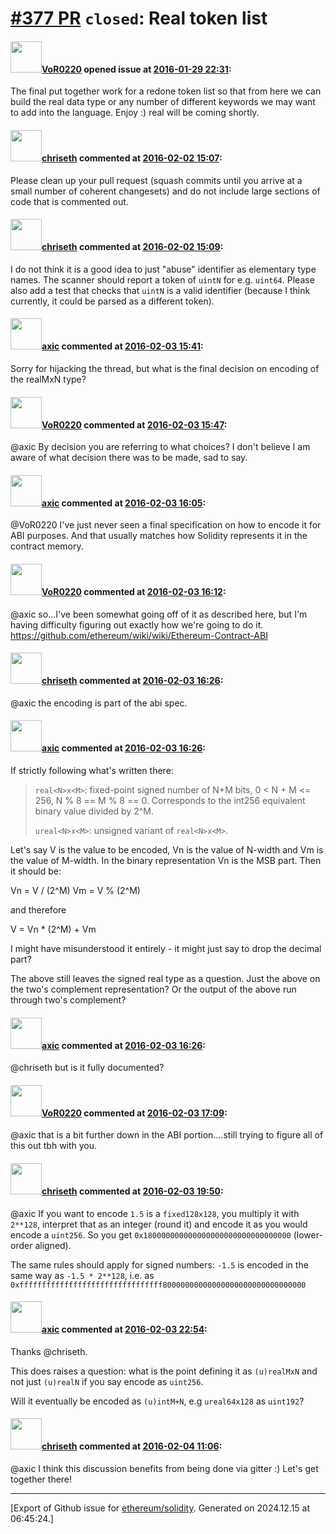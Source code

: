 # [\#377 PR](https://github.com/ethereum/solidity/pull/377) `closed`: Real token list

#### <img src="https://avatars.githubusercontent.com/u/7756785?u=2893ea91743ac89ee3846d1f5c7209720e834129&v=4" width="50">[VoR0220](https://github.com/VoR0220) opened issue at [2016-01-29 22:31](https://github.com/ethereum/solidity/pull/377):

The final put together work for a redone token list so that from here we can build the real data type or any number of different keywords we may want to add into the language. Enjoy :) real will be coming shortly. 


#### <img src="https://avatars.githubusercontent.com/u/9073706?v=4" width="50">[chriseth](https://github.com/chriseth) commented at [2016-02-02 15:07](https://github.com/ethereum/solidity/pull/377#issuecomment-178622955):

Please clean up your pull request (squash commits until you arrive at a small number of coherent changesets) and do not include large sections of code that is commented out.

#### <img src="https://avatars.githubusercontent.com/u/9073706?v=4" width="50">[chriseth](https://github.com/chriseth) commented at [2016-02-02 15:09](https://github.com/ethereum/solidity/pull/377#issuecomment-178623885):

I do not think it is a good idea to just "abuse" identifier as elementary type names. The scanner should report a token of `uintN` for e.g. `uint64`. Please also add a test that checks that `uintN` is a valid identifier (because I think currently, it could be parsed as a different token).

#### <img src="https://avatars.githubusercontent.com/u/20340?v=4" width="50">[axic](https://github.com/axic) commented at [2016-02-03 15:41](https://github.com/ethereum/solidity/pull/377#issuecomment-179299991):

Sorry for hijacking the thread, but what is the final decision on encoding of the realMxN type?

#### <img src="https://avatars.githubusercontent.com/u/7756785?u=2893ea91743ac89ee3846d1f5c7209720e834129&v=4" width="50">[VoR0220](https://github.com/VoR0220) commented at [2016-02-03 15:47](https://github.com/ethereum/solidity/pull/377#issuecomment-179302061):

@axic By decision you are referring to what choices? I don't believe I am aware of what decision there was to be made, sad to say.

#### <img src="https://avatars.githubusercontent.com/u/20340?v=4" width="50">[axic](https://github.com/axic) commented at [2016-02-03 16:05](https://github.com/ethereum/solidity/pull/377#issuecomment-179314733):

@VoR0220 I've just never seen a final specification on how to encode it for ABI purposes. And that usually matches how Solidity represents it in the contract memory.

#### <img src="https://avatars.githubusercontent.com/u/7756785?u=2893ea91743ac89ee3846d1f5c7209720e834129&v=4" width="50">[VoR0220](https://github.com/VoR0220) commented at [2016-02-03 16:12](https://github.com/ethereum/solidity/pull/377#issuecomment-179317825):

@axic so...I've been somewhat going off of it as described here, but I'm having difficulty figuring out exactly how we're going to do it. https://github.com/ethereum/wiki/wiki/Ethereum-Contract-ABI

#### <img src="https://avatars.githubusercontent.com/u/9073706?v=4" width="50">[chriseth](https://github.com/chriseth) commented at [2016-02-03 16:26](https://github.com/ethereum/solidity/pull/377#issuecomment-179323256):

@axic the encoding is part of the abi spec.

#### <img src="https://avatars.githubusercontent.com/u/20340?v=4" width="50">[axic](https://github.com/axic) commented at [2016-02-03 16:26](https://github.com/ethereum/solidity/pull/377#issuecomment-179323319):

If strictly following what's written there:

> `real<N>x<M>`: fixed-point signed number of N+M bits, 0 < N + M <= 256, N % 8 == M % 8 == 0.  Corresponds to the int256 equivalent binary value divided by 2^M.
> 
> `ureal<N>x<M>`: unsigned variant of `real<N>x<M>`.

Let's say V is the value to be encoded, Vn is the value of N-width and Vm is the value of M-width. In the binary representation Vn is the MSB part. Then it should be:

Vn = V / (2^M)
Vm = V % (2^M)

and therefore

V = Vn \* (2^M) + Vm

I might have misunderstood it entirely - it might just say to drop the decimal part?

The above still leaves the signed real type as a question. Just the above on the two's complement representation? Or the output of the above run through two's complement?

#### <img src="https://avatars.githubusercontent.com/u/20340?v=4" width="50">[axic](https://github.com/axic) commented at [2016-02-03 16:26](https://github.com/ethereum/solidity/pull/377#issuecomment-179323669):

@chriseth but is it fully documented?

#### <img src="https://avatars.githubusercontent.com/u/7756785?u=2893ea91743ac89ee3846d1f5c7209720e834129&v=4" width="50">[VoR0220](https://github.com/VoR0220) commented at [2016-02-03 17:09](https://github.com/ethereum/solidity/pull/377#issuecomment-179351424):

@axic that is a bit further down in the ABI portion....still trying to figure all of this out tbh with you.

#### <img src="https://avatars.githubusercontent.com/u/9073706?v=4" width="50">[chriseth](https://github.com/chriseth) commented at [2016-02-03 19:50](https://github.com/ethereum/solidity/pull/377#issuecomment-179429263):

@axic If you want to encode `1.5` is a `fixed128x128`, you multiply it with `2**128`, interpret that as an integer (round it) and encode it as you would encode a `uint256`. So you get `0x180000000000000000000000000000000` (lower-order aligned).

The same rules should apply for signed numbers: `-1.5` is encoded in the same way as `-1.5 * 2**128`, i.e. as `0xffffffffffffffffffffffffffffffff80000000000000000000000000000000`

#### <img src="https://avatars.githubusercontent.com/u/20340?v=4" width="50">[axic](https://github.com/axic) commented at [2016-02-03 22:54](https://github.com/ethereum/solidity/pull/377#issuecomment-179516358):

Thanks @chriseth.

This does raises a question: what is the point defining it as `(u)realMxN` and not just `(u)realN` if you say encode as `uint256`.

Will it eventually be encoded as `(u)intM+N`, e.g `ureal64x128` as `uint192`?

#### <img src="https://avatars.githubusercontent.com/u/9073706?v=4" width="50">[chriseth](https://github.com/chriseth) commented at [2016-02-04 11:06](https://github.com/ethereum/solidity/pull/377#issuecomment-179773053):

@axic I think this discussion benefits from being done via gitter :) Let's get together there!


-------------------------------------------------------------------------------



[Export of Github issue for [ethereum/solidity](https://github.com/ethereum/solidity). Generated on 2024.12.15 at 06:45:24.]
